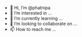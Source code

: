 - 👋 Hi, I’m @phatnipa
- 👀 I’m interested in ...
- 🌱 I’m currently learning ...
- 💞️ I’m looking to collaborate on ...
- 📫 How to reach me ...

<!---
phatnipa/phatnipa is a ✨ special ✨ repository because its `README.md` (this file) appears on your GitHub profile.
You can click the Preview link to take a look at your changes.
--->
